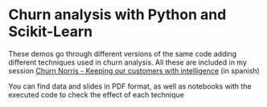 # Churn analysis with Python and Scikit-Learn

These demos go through different versions of the same code adding different techniques used in churn analysis. All these are included in my session [Churn Norris - Keeping our customers with intelligence](https://www.youtube.com/watch?v=jtHFaNNjiWI) (in spanish)

You can find data and slides in PDF format, as well as notebooks with the executed code to check the effect of each technique
